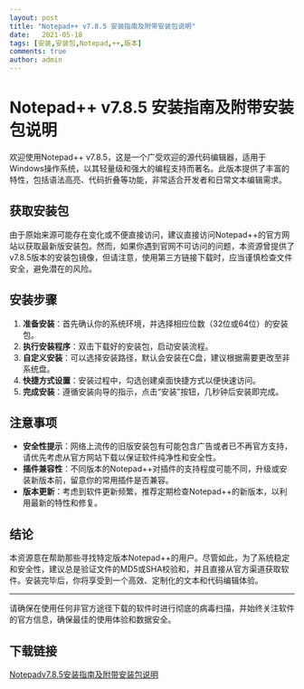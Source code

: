 ```yaml
---
layout: post
title: "Notepad++ v7.8.5 安装指南及附带安装包说明"
date:   2021-05-18
tags: [安装,安装包,Notepad,++,版本]
comments: true
author: admin
---
```

# Notepad++ v7.8.5 安装指南及附带安装包说明

欢迎使用Notepad++ v7.8.5，这是一个广受欢迎的源代码编辑器，适用于Windows操作系统，以其轻量级和强大的编程支持而著名。此版本提供了丰富的特性，包括语法高亮、代码折叠等功能，非常适合开发者和日常文本编辑需求。

## 获取安装包

由于原始来源可能存在变化或不便直接访问，建议直接访问Notepad++的官方网站以获取最新版安装包。然而，如果你遇到官网不可访问的问题，本资源曾提供了v7.8.5版本的安装包镜像，但请注意，使用第三方链接下载时，应当谨慎检查文件安全，避免潜在的风险。

## 安装步骤

1. **准备安装**：首先确认你的系统环境，并选择相应位数（32位或64位）的安装包。
2. **执行安装程序**：双击下载好的安装包，启动安装流程。
3. **自定义安装**：可以选择安装路径，默认会安装在C盘，建议根据需要更改至非系统盘。
4. **快捷方式设置**：安装过程中，勾选创建桌面快捷方式以便快速访问。
5. **完成安装**：遵循安装向导的指示，点击“安装”按钮，几秒钟后安装即完成。

## 注意事项

- **安全性提示**：网络上流传的旧版安装包有可能包含广告或者已不再官方支持，请优先考虑从官方网站下载以保证软件纯净性和安全性。
- **插件兼容性**：不同版本的Notepad++对插件的支持程度可能不同，升级或安装新版本前，留意你的常用插件是否兼容。
- **版本更新**：考虑到软件更新频繁，推荐定期检查Notepad++的新版本，以利用最新的特性和修复。

## 结论

本资源意在帮助那些寻找特定版本Notepad++的用户。尽管如此，为了系统稳定和安全性，建议总是验证文件的MD5或SHA校验和，并且直接从官方渠道获取软件。安装完毕后，你将享受到一个高效、定制化的文本和代码编辑体验。

---

请确保在使用任何非官方途径下载的软件时进行彻底的病毒扫描，并始终关注软件的官方信息，确保最佳的使用体验和数据安全。

## 下载链接

[Notepadv7.8.5安装指南及附带安装包说明](https://pan.quark.cn/s/dfb9017f9e86)